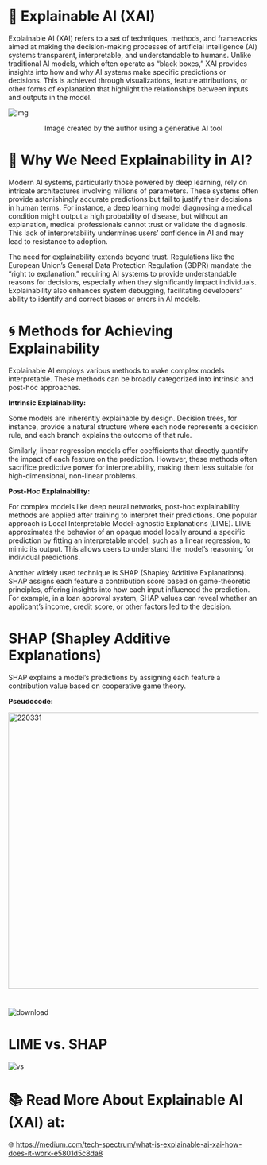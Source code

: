 # 🚀 Explainable AI (XAI)
Explainable AI (XAI) refers to a set of techniques, methods, and frameworks aimed at making the decision-making processes of artificial intelligence (AI) systems transparent, interpretable, and understandable to humans. Unlike traditional AI models, which often operate as “black boxes,” XAI provides insights into how and why AI systems make specific predictions or decisions. This is achieved through visualizations, feature attributions, or other forms of explanation that highlight the relationships between inputs and outputs in the model.

![img](https://github.com/user-attachments/assets/bfb21683-41d9-40b4-9bd4-1c0327ea56a9)
<p align="center">Image created by the author using a generative AI tool</p>


# 📌 Why We Need Explainability in AI?
Modern AI systems, particularly those powered by deep learning, rely on intricate architectures involving millions of parameters. These systems often provide astonishingly accurate predictions but fail to justify their decisions in human terms. For instance, a deep learning model diagnosing a medical condition might output a high probability of disease, but without an explanation, medical professionals cannot trust or validate the diagnosis. This lack of interpretability undermines users’ confidence in AI and may lead to resistance to adoption.

The need for explainability extends beyond trust. Regulations like the European Union’s General Data Protection Regulation (GDPR) mandate the “right to explanation,” requiring AI systems to provide understandable reasons for decisions, especially when they significantly impact individuals. Explainability also enhances system debugging, facilitating developers’ ability to identify and correct biases or errors in AI models.

# 🌀 Methods for Achieving Explainability
Explainable AI employs various methods to make complex models interpretable. These methods can be broadly categorized into intrinsic and post-hoc approaches.

**Intrinsic Explainability:**

Some models are inherently explainable by design. Decision trees, for instance, provide a natural structure where each node represents a decision rule, and each branch explains the outcome of that rule.

Similarly, linear regression models offer coefficients that directly quantify the impact of each feature on the prediction. However, these methods often sacrifice predictive power for interpretability, making them less suitable for high-dimensional, non-linear problems.

**Post-Hoc Explainability:**

For complex models like deep neural networks, post-hoc explainability methods are applied after training to interpret their predictions. One popular approach is Local Interpretable Model-agnostic Explanations (LIME). LIME approximates the behavior of an opaque model locally around a specific prediction by fitting an interpretable model, such as a linear regression, to mimic its output. This allows users to understand the model’s reasoning for individual predictions.

Another widely used technique is SHAP (Shapley Additive Explanations). SHAP assigns each feature a contribution score based on game-theoretic principles, offering insights into how each input influenced the prediction. For example, in a loan approval system, SHAP values can reveal whether an applicant’s income, credit score, or other factors led to the decision.

# SHAP (Shapley Additive Explanations)
SHAP explains a model’s predictions by assigning each feature a contribution value based on cooperative game theory.

**Pseudocode:**

<img width="556" alt="220331" src="https://github.com/user-attachments/assets/dfa0612c-370c-43af-806b-9fe7aab47052">

#
![download](https://github.com/user-attachments/assets/f821dcaf-e8a6-48d2-8920-b7b65dcdd9b3)

# LIME vs. SHAP
![vs](https://github.com/user-attachments/assets/6dc8808d-796d-49d5-998b-a37244e90fe5)

# 📚 Read More About Explainable AI (XAI) at: 
🌐 https://medium.com/tech-spectrum/what-is-explainable-ai-xai-how-does-it-work-e5801d5c8da8
